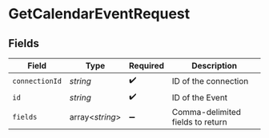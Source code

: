 # GetCalendarEventRequest


## Fields

| Field                            | Type                             | Required                         | Description                      |
| -------------------------------- | -------------------------------- | -------------------------------- | -------------------------------- |
| `connectionId`                   | *string*                         | :heavy_check_mark:               | ID of the connection             |
| `id`                             | *string*                         | :heavy_check_mark:               | ID of the Event                  |
| `fields`                         | array<*string*>                  | :heavy_minus_sign:               | Comma-delimited fields to return |